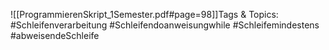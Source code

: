
![[ProgrammierenSkript_1Semester.pdf#page=98]]Tags & Topics:
   #Schleifenverarbeitung
   #Schleifendoanweisungwhile
   #Schleifemindestens
   #abweisendeSchleife